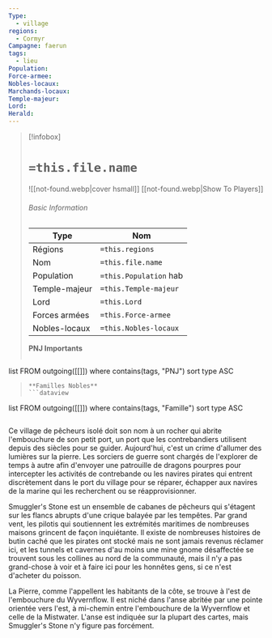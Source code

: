 ```yaml
---
Type:
  - village
regions:
  - Cormyr
Campagne: faerun
tags:
  - lieu
Population: 
Force-armee: 
Nobles-locaux: 
Marchands-locaux: 
Temple-majeur: 
Lord: 
Herald:
---
```

> [!infobox]
> # `=this.file.name`
> ![[not-found.webp|cover hsmall]]
> [[not-found.webp|Show To Players]]
> ###### Basic Information
> Type |  Nom |
> ---|---|
> Régions | `=this.regions`|
> Nom | `=this.file.name ` |
> Population | `=this.Population` hab |
> Temple-majeur | `=this.Temple-majeur` |
> Lord | `=this.Lord` |
> Forces armées | `=this.Force-armee` |
> Nobles-locaux | `=this.Nobles-locaux ` |
> **PNJ Importants**
>  ```dataview
list FROM outgoing([[]])
where contains(tags, "PNJ")
sort type ASC
>```
> **Familles Nobles**
> ```dataview
list FROM outgoing([[]])
where contains(tags, "Famille")
sort type ASC
>```

Ce village de pêcheurs isolé doit son nom à un rocher qui abrite l'embouchure de son petit port, un port que les contrebandiers utilisent depuis des siècles pour se guider. Aujourd'hui, c'est un crime d'allumer des lumières sur la pierre. Les sorciers de guerre sont chargés de l'explorer de temps à autre afin d'envoyer une patrouille de dragons pourpres pour intercepter les activités de contrebande ou les navires pirates qui entrent discrètement dans le port du village pour se réparer, échapper aux navires de la marine qui les recherchent ou se réapprovisionner.

Smuggler's Stone est un ensemble de cabanes de pêcheurs qui s'étagent sur les flancs abrupts d'une crique balayée par les tempêtes. Par grand vent, les pilotis qui soutiennent les extrémités maritimes de nombreuses maisons grincent de façon inquiétante. Il existe de nombreuses histoires de butin caché que les pirates ont stocké mais ne sont jamais revenus réclamer ici, et les tunnels et cavernes d'au moins une mine gnome désaffectée se trouvent sous les collines au nord de la communauté, mais il n'y a pas grand-chose à voir et à faire ici pour les honnêtes gens, si ce n'est d'acheter du poisson.

La Pierre, comme l'appellent les habitants de la côte, se trouve à l'est de l'embouchure du Wyvernflow. Il est niché dans l'anse abritée par une pointe orientée vers l'est, à mi-chemin entre l'embouchure de la Wyvernflow et celle de la Mistwater. L'anse est indiquée sur la plupart des cartes, mais Smuggler's Stone n'y figure pas forcément.
